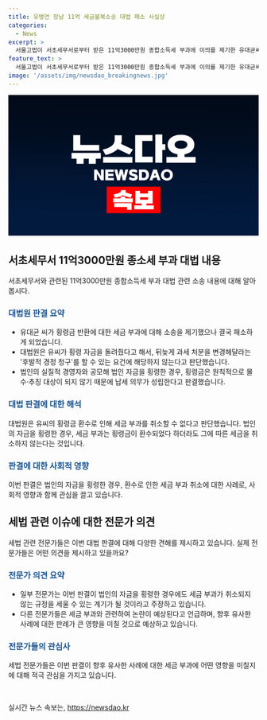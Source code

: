 ```yaml
---
title: 유병언 장남 11억 세금불복소송 대법 패소 사실상
categories:
  - News
excerpt: >
  서울고법이 서초세무서로부터 받은 11억3000만원 종합소득세 부과에 이의를 제기한 유대균씨가 대법원에서 패소한 사실이 알려졌다. 대법원은 유씨가 횡령금 반환 후에도 소득세를 취소할 수 없다고 판단했다. 이에 1심에서는 당국의 손을 들어주었지만, 2심 법원은 유씨의 주장을 받아들였다. 그러나 대법원은 후발적 경정 청구의 요건에 해당하지 않는다고 판단했다. 대법원은 횡령금에 대한 판례를 적용할 수 없다는 입장을 밝혔으며, 형사재판에서의 횡령금 반환은 일반적으로 경제적 이익 대신 무형의 이익을 얻기 위한 행위이므로 소득이 종국적으로 실현되지 않은 것으로 여겼다.
feature_text: >
  서울고법이 서초세무서로부터 받은 11억3000만원 종합소득세 부과에 이의를 제기한 유대균씨가 대법원에서 패소한 사실이 알려졌다. 대법원은 유씨가 횡령금 반환 후에도 소득세를 취소할 수 없다고 판단했다. 이에 1심에서는 당국의 손을 들어주었지만, 2심 법원은 유씨의 주장을 받아들였다. 그러나 대법원은 후발적 경정 청구의 요건에 해당하지 않는다고 판단했다. 대법원은 횡령금에 대한 판례를 적용할 수 없다는 입장을 밝혔으며, 형사재판에서의 횡령금 반환은 일반적으로 경제적 이익 대신 무형의 이익을 얻기 위한 행위이므로 소득이 종국적으로 실현되지 않은 것으로 여겼다.
image: '/assets/img/newsdao_breakingnews.jpg'
---
```


<p><img src="/assets/img/newsdao_breakingnews.jpg" alt="implanttips 속보" /></p>

<h2 data-ke-size="size26">서초세무서 11억3000만원 종소세 부과 대법 내용</h2>

<p data-ke-size="size16">서초세무서와 관련된 11억3000만원 종합소득세 부과 대법 관련 소송 내용에 대해 알아봅시다.</p>

<h3><b><span style="color: #1a5490;">대법원 판결 요약</span></b></h3>

<ul>
    <li>유대균 씨가 횡령금 반환에 대한 세금 부과에 대해 소송을 제기했으나 결국 패소하게 되었습니다.</li>
    <li>대법원은 유씨가 횡령 자금을 돌려줬다고 해서, 뒤늦게 과세 처분을 변경해달라는 '후발적 경정 청구'를 할 수 있는 요건에 해당하지 않는다고 판단했습니다.</li>
    <li>법인의 실질적 경영자와 공모해 법인 자금을 횡령한 경우, 횡령금은 원칙적으로 몰수·추징 대상이 되지 않기 때문에 납세 의무가 성립한다고 판결했습니다.</li>
</ul>

<h3><b><span style="color: #1a5490;">대법 판결에 대한 해석</span></b></h3>

<p data-ke-size="size16">대법원은 유씨의 횡령금 환수로 인해 세금 부과를 취소할 수 없다고 판단했습니다. 법인의 자금을 횡령한 경우, 세금 부과는 횡령금이 환수되었다 하더라도 그에 따른 세금을 취소하지 않는다는 것입니다.</p>

<h3><b><span style="color: #1a5490;">판결에 대한 사회적 영향</span></b></h3>

<p data-ke-size="size16">이번 판결은 법인의 자금을 횡령한 경우, 환수로 인한 세금 부과 취소에 대한 사례로, 사회적 영향과 함께 관심을 끌고 있습니다.</p>

<h2 data-ke-size="size26">세법 관련 이슈에 대한 전문가 의견</h2>

<p data-ke-size="size16">세법 관련 전문가들은 이번 대법 판결에 대해 다양한 견해를 제시하고 있습니다. 실제 전문가들은 어떤 의견을 제시하고 있을까요?</p>

<h3><b><span style="color: #1a5490;">전문가 의견 요약</span></b></h3>

<ul>
    <li>일부 전문가는 이번 판결이 법인의 자금을 횡령한 경우에도 세금 부과가 취소되지 않는 규정을 세울 수 있는 계기가 될 것이라고 주장하고 있습니다.</li>
    <li>다른 전문가들은 세금 부과와 관련하여 논란이 예상된다고 언급하며, 향후 유사한 사례에 대한 판례가 큰 영향을 미칠 것으로 예상하고 있습니다.</li>
</ul>

<h3><b><span style="color: #1a5490;">전문가들의 관심사</span></b></h3>

<p data-ke-size="size16">세법 전문가들은 이번 판결이 향후 유사한 사례에 대한 세금 부과에 어떤 영향을 미칠지에 대해 적극 관심을 가지고 있습니다.</p>

<p data-ke-size="size16">&nbsp;</p>
실시간 뉴스 속보는, <a href="https://newsdao.kr" rel="dofollow">https://newsdao.kr</a>



